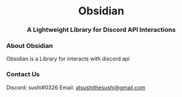 <h1 align="center">Obsidian</h1>
<h3 align="center">A Lightweight Library for Discord API Interactions</h3>

### About Obsidian
Obsidian is a Library for interacts with discord api

### Contact Us
Discord: sushi#0326
Email: atsushithesushi@gmail.com
